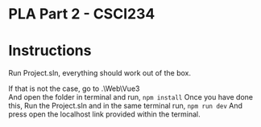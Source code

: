 # PLA Part 2 - CSCI234

# Instructions
Run Project.sln, everything should work out of the box.

If that is not the case, go to .\Web\Vue3\
And open the folder in terminal and run,
`npm install`
Once you have done this,
Run the Project.sln and in the same terminal run,
`npm run dev`
And press open the localhost link provided within the terminal.

